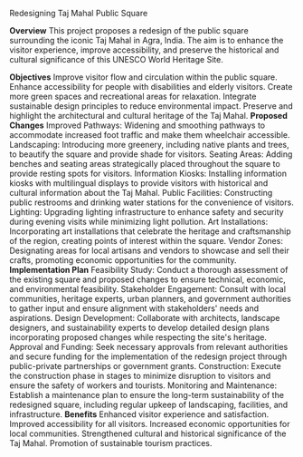 Redesigning Taj Mahal Public Square

**Overview**
This project proposes a redesign of the public square surrounding the iconic Taj Mahal in Agra, India. The aim is to enhance the visitor experience, improve accessibility, and preserve the historical and cultural significance of this UNESCO World Heritage Site.

**Objectives**
Improve visitor flow and circulation within the public square.
Enhance accessibility for people with disabilities and elderly visitors.
Create more green spaces and recreational areas for relaxation.
Integrate sustainable design principles to reduce environmental impact.
Preserve and highlight the architectural and cultural heritage of the Taj Mahal.
**Proposed Changes**
Improved Pathways: Widening and smoothing pathways to accommodate increased foot traffic and make them wheelchair accessible.
Landscaping: Introducing more greenery, including native plants and trees, to beautify the square and provide shade for visitors.
Seating Areas: Adding benches and seating areas strategically placed throughout the square to provide resting spots for visitors.
Information Kiosks: Installing information kiosks with multilingual displays to provide visitors with historical and cultural information about the Taj Mahal.
Public Facilities: Constructing public restrooms and drinking water stations for the convenience of visitors.
Lighting: Upgrading lighting infrastructure to enhance safety and security during evening visits while minimizing light pollution.
Art Installations: Incorporating art installations that celebrate the heritage and craftsmanship of the region, creating points of interest within the square.
Vendor Zones: Designating areas for local artisans and vendors to showcase and sell their crafts, promoting economic opportunities for the community.
**Implementation Plan**
Feasibility Study: Conduct a thorough assessment of the existing square and proposed changes to ensure technical, economic, and environmental feasibility.
Stakeholder Engagement: Consult with local communities, heritage experts, urban planners, and government authorities to gather input and ensure alignment with stakeholders' needs and aspirations.
Design Development: Collaborate with architects, landscape designers, and sustainability experts to develop detailed design plans incorporating proposed changes while respecting the site's heritage.
Approval and Funding: Seek necessary approvals from relevant authorities and secure funding for the implementation of the redesign project through public-private partnerships or government grants.
Construction: Execute the construction phase in stages to minimize disruption to visitors and ensure the safety of workers and tourists.
Monitoring and Maintenance: Establish a maintenance plan to ensure the long-term sustainability of the redesigned square, including regular upkeep of landscaping, facilities, and infrastructure.
**Benefits**
Enhanced visitor experience and satisfaction.
Improved accessibility for all visitors.
Increased economic opportunities for local communities.
Strengthened cultural and historical significance of the Taj Mahal.
Promotion of sustainable tourism practices.
